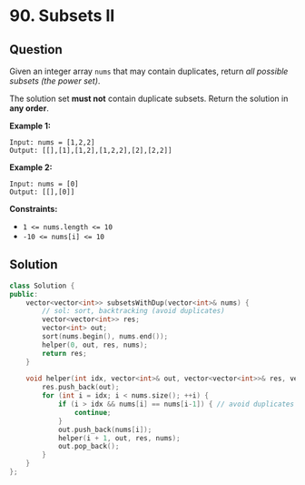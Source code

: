 # 90. Subsets II

## Question

Given an integer array `nums` that may contain duplicates, return _all possible subsets \(the power set\)_.

The solution set **must not** contain duplicate subsets. Return the solution in **any order**.

**Example 1:**

```text
Input: nums = [1,2,2]
Output: [[],[1],[1,2],[1,2,2],[2],[2,2]]
```

**Example 2:**

```text
Input: nums = [0]
Output: [[],[0]]
```

**Constraints:**

* `1 <= nums.length <= 10`
* `-10 <= nums[i] <= 10`

## Solution

```cpp
class Solution {
public:
    vector<vector<int>> subsetsWithDup(vector<int>& nums) {
        // sol: sort, backtracking (avoid duplicates)
        vector<vector<int>> res;
        vector<int> out;
        sort(nums.begin(), nums.end());
        helper(0, out, res, nums);
        return res;
    }
    
    void helper(int idx, vector<int>& out, vector<vector<int>>& res, vector<int>& nums) {
        res.push_back(out);
        for (int i = idx; i < nums.size(); ++i) {
            if (i > idx && nums[i] == nums[i-1]) { // avoid duplicates
                continue;
            }
            out.push_back(nums[i]);
            helper(i + 1, out, res, nums);
            out.pop_back();
        }
    }
};
```

